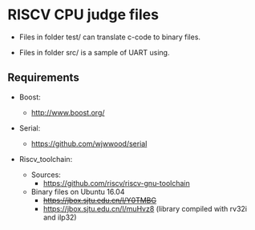 # RISCV CPU judge files

* Files in folder test/ can translate c-code to binary files.

* Files in folder src/ is a sample of UART using.

## Requirements

* Boost:
	- http://www.boost.org/

* Serial:
	- https://github.com/wjwwood/serial


* Riscv_toolchain:

	- Sources:
		- https://github.com/riscv/riscv-gnu-toolchain
	- Binary files on Ubuntu 16.04
		- ~~https://jbox.sjtu.edu.cn/l/Y0TMBG~~
		- https://jbox.sjtu.edu.cn/l/muHvz8 (library compiled with rv32i and ilp32)
